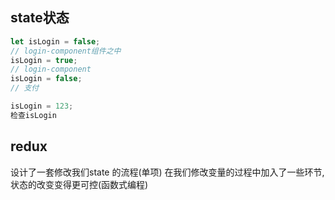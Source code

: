 ## state状态
```js
let isLogin = false;
// login-component组件之中
isLogin = true;
// login-component
isLogin = false;
// 支付

isLogin = 123;
检查isLogin
```


## redux
设计了一套修改我们state 的流程(单项)
在我们修改变量的过程中加入了一些环节,状态的改变变得更可控(函数式编程)

## 
